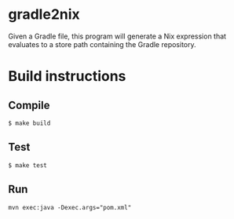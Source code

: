 # gradle2nix

Given a Gradle file, this program will generate a Nix expression
that evaluates to a store path containing the Gradle repository.

# Build instructions

## Compile

```
$ make build
```

## Test

```
$ make test
```


## Run

```
mvn exec:java -Dexec.args="pom.xml"
```